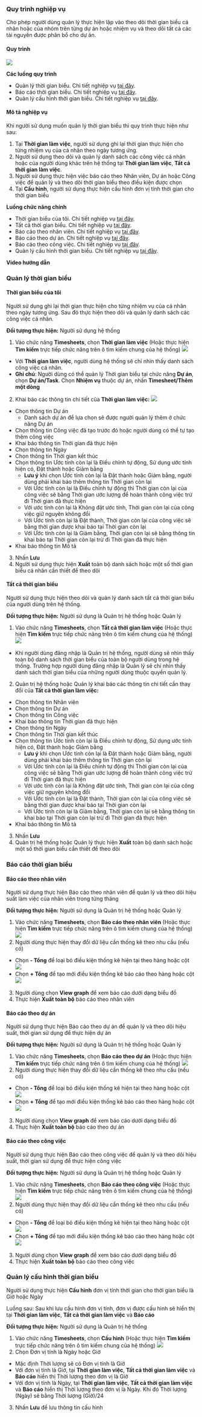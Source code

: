 ### Quy trình nghiệp vụ
Cho phép người dùng quản lý thực hiện lập vào theo dõi thời gian biểu cá nhân hoặc của nhóm trên từng dự án hoặc nhiệm vụ và theo dõi tất cả các tài nguyên được phân bổ cho dự án.

#### Quy trình

![](picture/PIC_DW_Timesheets_QuyTrinh.png)

**Các luồng quy trình**

* Quản lý thời gian biểu. Chi tiết nghiệp vụ <u>[tại đây](#quan-ly-thoi-gian-bieu)</u>.
* Báo cáo thời gian biểu. Chi tiết nghiệp vụ <u>[tại đây](#bao-cao-thoi-gian-bieu)</u>.
* Quản lý cấu hình thời gian biểu. Chi tiết nghiệp vụ <u>[tại đây](#quan-ly-cau-hinh-thoi-gian-bieu)</u>.

#### Mô tả nghiệp vụ

Khi người sử dụng muốn quản lý thời gian biểu thì quy trình thực hiện như sau:
1. Tại **Thời gian làm việc**, người sử dụng ghi lại thời gian thực hiện cho từng nhiệm vụ của cá nhân theo ngày tương ứng. 
2. Người sử dụng theo dõi và quản lý danh sách các công việc cá nhân hoặc của người dùng khác trên hệ thống tại **Thời gian làm việc**, **Tất cả thời gian làm việc**.
3. Người sử dụng thực hiện việc báo cáo theo Nhân viên, Dự án hoặc Công việc để quản lý và theo dõi thời gian biểu theo điều kiện được chọn
4. Tại **Cấu hình**, người sử dụng thực hiện cấu hình đơn vị tính thời gian cho thời gian biểu

**Luồng chức năng chính**
* Thời gian biểu của tôi. Chi tiết nghiệp vụ <u>[tại đây](#thoi-gian-bieu-cua-toi)</u>.
* Tất cả thời gian biểu. Chi tiết nghiệp vụ <u>[tại đây](#tat-ca-thoi-gian-bieu)</u>.
* Báo cáo theo nhân viên. Chi tiết nghiệp vụ <u>[tại đây](#bao-cao-theo-nhan-vien)</u>.
* Báo cáo theo dự án. Chi tiết nghiệp vụ <u>[tại đây](#bao-cao-theo-du-an)</u>.
* Báo cáo theo công việc. Chi tiết nghiệp vụ <u>[tại đây](#bao-cao-theo-cong-viec)</u>.
* Quản lý cấu hình thời gian biểu. Chi tiết nghiệp vụ <u>[tại đây](#quan-ly-cau-hinh-thoi-gian-bieu)</u>.

**Video hướng dẫn**


### Quản lý thời gian biểu

#### Thời gian biểu của tôi

Người sử dụng ghi lại thời gian thực hiện cho từng nhiệm vụ của cá nhân theo ngày tương ứng. Sau đó thực hiện theo dõi và quản lý danh sách các công việc cá nhân.

**Đối tượng thực hiện:** Người sử dụng hệ thống

1. Vào chức năng **Timesheets**, chọn **Thời gian làm việc** (Hoặc thực hiện **Tìm kiếm** trực tiếp chức năng trên ô tìm kiếm chung của hệ thống)
![](picture/PIC_DW_Timesheets_Menu.png)
* Với **Thời gian làm việc**, người dùng hệ thống sẽ chỉ nhìn thấy danh sách công việc cá nhân.
* **Ghi chú**: Người dùng có thể quản lý Thời gian biểu tại chức năng **Dự án**, chọn **Dự án/Task**. Chọn **Nhiệm vụ** thuộc dự án, nhấn **Timesheet/Thêm một dòng**
2. Khai báo các thông tin chi tiết của **Thời gian làm việc:**
![](picture/PIC_DW_Timesheets_Tao.png)
* Chọn thông tin Dự án
    * Danh sách dự án để lựa chọn sẽ được người quản lý thêm ở chức năng Dự án
* Chọn thông tin Công việc đã tạo trước đó hoặc người dùng có thể tự tạo thêm công việc
* Khai báo thông tin Thời gian đã thực hiện
* Chọn thông tin Ngày 
* Chọn thông tin Thời gian kết thúc
* Chọn thông tin Ước tính còn lại là Điều chỉnh tự động, Sử dụng ước tính hiện có, Đặt thành hoặc Giảm bằng
    * **Lưu ý** khi chọn Ước tính còn lại là Đặt thành hoặc Giảm bằng, người dùng phải khai báo thêm thông tin Thời gian còn lại
    * Với Ước tính còn lại là Điều chỉnh tự động thì Thời gian còn lại của công việc sẽ bằng Thời gian ước lượng để hoàn thành công việc trừ đi Thời gian đã thực hiện
    * Với ước tính còn lại là Không đặt ước tính, Thời gian còn lại của công việc giữ nguyên không đổi
    * Với Ước tính còn lại là Đặt thành, Thời gian còn lại của công việc sẽ bằng thời gian được khai báo tại Thời gian còn lại
    * Với Ước tính còn lại là Giảm bằng, Thời gian còn lại sẽ bằng thông tin khai báo tại Thời gian còn lại trừ đi Thời gian đã thực hiện 
* Khai báo thông tin Mô tả
3. Nhấn **Lưu**
4. Người sử dụng thực hiện **Xuất** toàn bộ danh sách hoặc một số thời gian biểu cá nhân cần thiết để theo dõi


#### Tất cả thời gian biểu

Người sử dụng thực hiện theo dõi và quản lý danh sách tất cả thời gian biểu của người dùng trên hệ thống.

**Đối tượng thực hiện:** Người sử dụng là Quản trị hệ thống hoặc Quản lý

1. Vào chức năng **Timesheets**, chọn **Tất cả thời gian làm việc** (Hoặc thực hiện **Tìm kiếm** trực tiếp chức năng trên ô tìm kiếm chung của hệ thống)
![](picture/PIC_DW_Timesheets_TatCaThoiGianLamViec.png)
* Khi người dùng đăng nhập là Quản trị hệ thống, người dùng sẽ nhìn thấy toàn bộ danh sách thời gian biểu của toàn bộ người dùng trong hệ thống. Trường hợp người dùng đăng nhập là Quản lý sẽ chỉ nhìn thấy danh sách thời gian biểu của những người dùng thuộc quyền quản lý.
2. Quản trị hệ thống hoặc Quản lý khai báo các thông tin chi tiết cần thay đổi của **Tất cả thời gian làm việc:**
* Chọn thông tin Nhân viên 
* Chọn thông tin Dự án
* Chọn thông tin Công việc 
* Khai báo thông tin Thời gian đã thực hiện
* Chọn thông tin Ngày 
* Chọn thông tin Thời gian kết thúc
* Chọn thông tin Ước tính còn lại là Điều chỉnh tự động, Sử dụng ước tính hiện có, Đặt thành hoặc Giảm bằng
    * **Lưu ý** khi chọn Ước tính còn lại là Đặt thành hoặc Giảm bằng, người dùng phải khai báo thêm thông tin Thời gian còn lại
    * Với Ước tính còn lại là Điều chỉnh tự động thì Thời gian còn lại của công việc sẽ bằng Thời gian ước lượng để hoàn thành công việc trừ đi Thời gian đã thực hiện
    * Với ước tính còn lại là Không đặt ước tính, Thời gian còn lại của công việc giữ nguyên không đổi
    * Với Ước tính còn lại là Đặt thành, Thời gian còn lại của công việc sẽ bằng thời gian được khai báo tại Thời gian còn lại
    * Với Ước tính còn lại là Giảm bằng, Thời gian còn lại sẽ bằng thông tin khai báo tại Thời gian còn lại trừ đi Thời gian đã thực hiện 
* Khai báo thông tin Mô tả
3. Nhấn **Lưu**
4. Quản trị hệ thống hoặc Quản lý thực hiện **Xuất** toàn bộ danh sách hoặc một số thời gian biểu cần thiết để theo dõi



### Báo cáo thời gian biểu

#### Báo cáo theo nhân viên

Người sử dụng thực hiện Báo cáo theo nhân viên để quản lý và theo dõi hiệu suất làm việc của nhân viên trong từng tháng 

**Đối tượng thực hiện:** Người sử dụng là Quản trị hệ thống hoặc Quản lý

1. Vào chức năng **Timesheets**, chọn **Báo cáo theo nhân viên** (Hoặc thực hiện **Tìm kiếm** trực tiếp chức năng trên ô tìm kiếm chung của hệ thống)
![](picture/PIC_DW_Timesheets_BCTheoNV.png)
2. Người dùng thực hiện thay đổi dữ liệu cần thống kê theo nhu cầu (nếu có)
* Chọn **- Tổng** để loại bỏ điều kiện thống kê hiện tại theo hàng hoặc cột
![](picture/PIC_DW_Timesheets_XoaBoLoc.png)
* Chọn **+ Tổng** để tạo mới điều kiện thống kê báo cáo theo hàng hoặc cột
![](picture/PIC_DW_Timesheets_TaoBoLoc.png)
3. Người dùng chọn **View graph** để xem báo cáo dưới dạng biểu đồ
4. Thực hiện **Xuất toàn bộ** báo cáo theo nhân viên

#### Báo cáo theo dự án

Người sử dụng thực hiện Báo cáo theo dự án để quản lý và theo dõi hiệu suất, thời gian sử dụng để thực hiện dự án

**Đối tượng thực hiện:** Người sử dụng là Quản trị hệ thống hoặc Quản lý

1. Vào chức năng **Timesheets**, chọn **Báo cáo theo dự án** (Hoặc thực hiện **Tìm kiếm** trực tiếp chức năng trên ô tìm kiếm chung của hệ thống)
![](picture/PIC_DW_Timesheets_BCTheoDuAn.png)
2. Người dùng thực hiện thay đổi dữ liệu cần thống kê theo nhu cầu (nếu có)
* Chọn **- Tổng** để loại bỏ điều kiện thống kê hiện tại theo hàng hoặc cột
![](picture/PIC_DW_Timesheets_XoaBoLoc.png)
* Chọn **+ Tổng** để tạo mới điều kiện thống kê báo cáo theo hàng hoặc cột
![](picture/PIC_DW_Timesheets_TaoBoLoc.png)
3. Người dùng chọn **View graph** để xem báo cáo dưới dạng biểu đồ
4. Thực hiện **Xuất toàn bộ** báo cáo theo dự án

#### Báo cáo theo công việc

Người sử dụng thực hiện Báo cáo theo công việc để quản lý và theo dõi hiệu suất, thời gian sử dụng để thực hiện công việc

**Đối tượng thực hiện:** Người sử dụng là Quản trị hệ thống hoặc Quản lý

1. Vào chức năng **Timesheets**, chọn **Báo cáo theo công việc** (Hoặc thực hiện **Tìm kiếm** trực tiếp chức năng trên ô tìm kiếm chung của hệ thống)
![](picture/PIC_DW_Timesheets_BCTheoCongViec.png)
2. Người dùng thực hiện thay đổi dữ liệu cần thống kê theo nhu cầu (nếu có)
* Chọn **- Tổng** để loại bỏ điều kiện thống kê hiện tại theo hàng hoặc cột
![](picture/PIC_DW_Timesheets_XoaBoLoc.png)
* Chọn **+ Tổng** để tạo mới điều kiện thống kê báo cáo theo hàng hoặc cột
![](picture/PIC_DW_Timesheets_TaoBoLoc.png)
3. Người dùng chọn **View graph** để xem báo cáo dưới dạng biểu đồ
4. Thực hiện **Xuất toàn bộ** báo cáo theo công việc



### Quản lý cấu hình thời gian biểu

Người sử dụng thực hiện **Cấu hình** đơn vị tính thời gian cho thời gian biểu là Giờ hoặc Ngày 

Luồng sau: Sau khi lưu cấu hình đơn vị tính, đơn vị được cấu hình sẽ hiển thị tại **Thời gian làm việc**, **Tất cả thời gian làm việc** và **Báo cáo**

**Đối tượng thực hiện:** Người sử dụng là Quản trị hệ thống

1. Vào chức năng **Timesheets**, chọn **Cấu hình** (Hoặc thực hiện **Tìm kiếm** trực tiếp chức năng trên ô tìm kiếm chung của hệ thống)
![](picture/PIC_DW_Timesheets_CauHinh.png)
2. Chọn Đơn vị tính là Ngày hoặc Giờ
* Mặc định Thời lượng sẽ có Đơn vị tính là Giờ
* Với đơn vị tính là Giờ, tại **Thời gian làm việc**, **Tất cả thời gian làm việc** và **Báo cáo** hiển thị Thời lượng theo đơn vị là Giờ 
* Với đơn vị tính là Ngày, tại **Thời gian làm việc**, **Tất cả thời gian làm việc** và **Báo cáo** hiển thị Thời lượng theo đơn vị là Ngày. Khi đó Thời lượng (Ngày) sẽ bằng Thời lượng (Giờ)/24
3. Nhấn **Lưu** để lưu thông tin cấu hình

